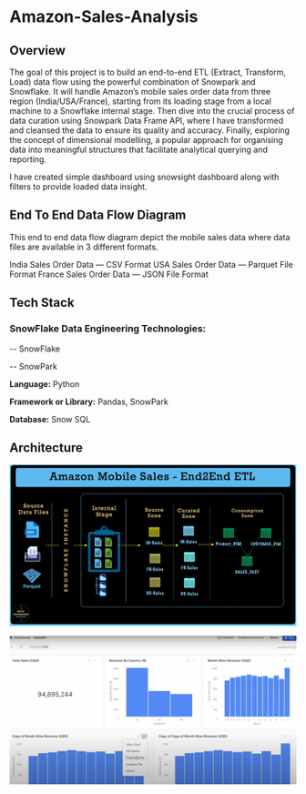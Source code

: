 # Amazon-Sales-Analysis

## Overview

The goal of this project is to build an end-to-end ETL (Extract, Transform, Load) data flow using the powerful combination of Snowpark and Snowflake. It will handle Amazon’s mobile sales order data from three region (India/USA/France), starting from its loading stage from a local machine to a Snowflake internal stage. Then dive into the crucial process of data curation using Snowpark Data Frame API, where I have transformed and cleansed the data to ensure its quality and accuracy. Finally, exploring the concept of dimensional modelling, a popular approach for organising data into meaningful structures that facilitate analytical querying and reporting.

I have created simple dashboard using snowsight dashboard along with filters to provide loaded data insight.

## End To End Data Flow Diagram

This end to end data flow diagram depict the mobile sales data where data files are available in 3 different formats.

India Sales Order Data — CSV Format
USA Sales Order Data — Parquet File Format
France Sales Order Data — JSON File Format

## Tech Stack

### **SnowFlake Data Engineering Technologies:** 

  -- SnowFlake

  -- SnowPark

**Language:** Python

**Framework or Library:** Pandas, SnowPark

**Database:** Snow SQL

## Architecture

![Architecture](https://raw.githubusercontent.com/worldOfTheWeb/Amazon-Sales-Analysis-SWF/main/Amazon_sales_analysis.webp)

![SnowFlake Dashboard](https://github.com/worldOfTheWeb/Amazon-Sales-Analysis-SWF/blob/main/Dashboard_Screen.png)
